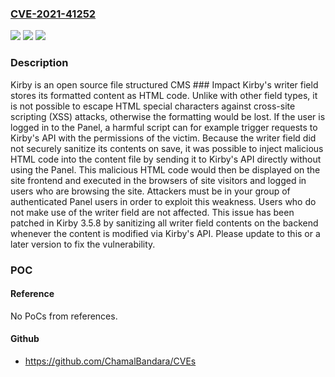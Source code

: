 ### [CVE-2021-41252](https://cve.mitre.org/cgi-bin/cvename.cgi?name=CVE-2021-41252)
![](https://img.shields.io/static/v1?label=Product&message=kirby&color=blue)
![](https://img.shields.io/static/v1?label=Version&message=n%2Fa&color=blue)
![](https://img.shields.io/static/v1?label=Vulnerability&message=CWE-79%3A%20Improper%20Neutralization%20of%20Input%20During%20Web%20Page%20Generation%20('Cross-site%20Scripting')&color=brighgreen)

### Description

Kirby is an open source file structured CMS ### Impact Kirby's writer field stores its formatted content as HTML code. Unlike with other field types, it is not possible to escape HTML special characters against cross-site scripting (XSS) attacks, otherwise the formatting would be lost. If the user is logged in to the Panel, a harmful script can for example trigger requests to Kirby's API with the permissions of the victim. Because the writer field did not securely sanitize its contents on save, it was possible to inject malicious HTML code into the content file by sending it to Kirby's API directly without using the Panel. This malicious HTML code would then be displayed on the site frontend and executed in the browsers of site visitors and logged in users who are browsing the site. Attackers must be in your group of authenticated Panel users in order to exploit this weakness. Users who do not make use of the writer field are not affected. This issue has been patched in Kirby 3.5.8 by sanitizing all writer field contents on the backend whenever the content is modified via Kirby's API. Please update to this or a later version to fix the vulnerability.

### POC

#### Reference
No PoCs from references.

#### Github
- https://github.com/ChamalBandara/CVEs

